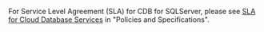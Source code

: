 For Service Level Agreement (SLA) for CDB for SQLServer, please see [SLA for Cloud Database Services](https://intl.cloud.tencent.com/document/product/301/30977) in "Policies and Specifications".
